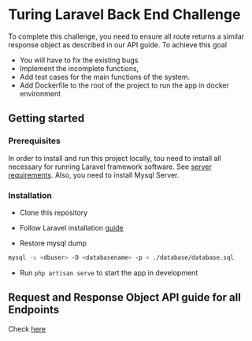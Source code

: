 # Turing Laravel Back End Challenge
To complete this challenge, you need to ensure all route returns a similar response object as described in our API guide.
To achieve this goal
- You will have to fix the existing bugs
- Implement the incomplete functions,
- Add test cases for the main functions of the system.
- Add Dockerfile to the root of the project to run the app in docker environment


## Getting started

### Prerequisites

In order to install and run this project locally, tou need to install all necessary for running Laravel framework software.
See [server requirements](https://laravel.com/docs/5.8/installation#server-requirements). Also, you need to install Mysql Server.



### Installation

* Clone this repository

* Follow Laravel installation [guide](https://laravel.com/docs/5.8/installation#installing-laravel)

* Restore mysql dump 
```sh
mysql -u <dbuser> -D <databasename> -p < ./database/database.sql
```

* Run `php artisan serve` to start the app in development

## Request and Response Object API guide for all Endpoints

Check [here](https://docs.google.com/document/d/1J12z1vPo8S5VEmcHGNejjJBOcqmPrr6RSQNdL58qJyE/edit?usp=sharing)